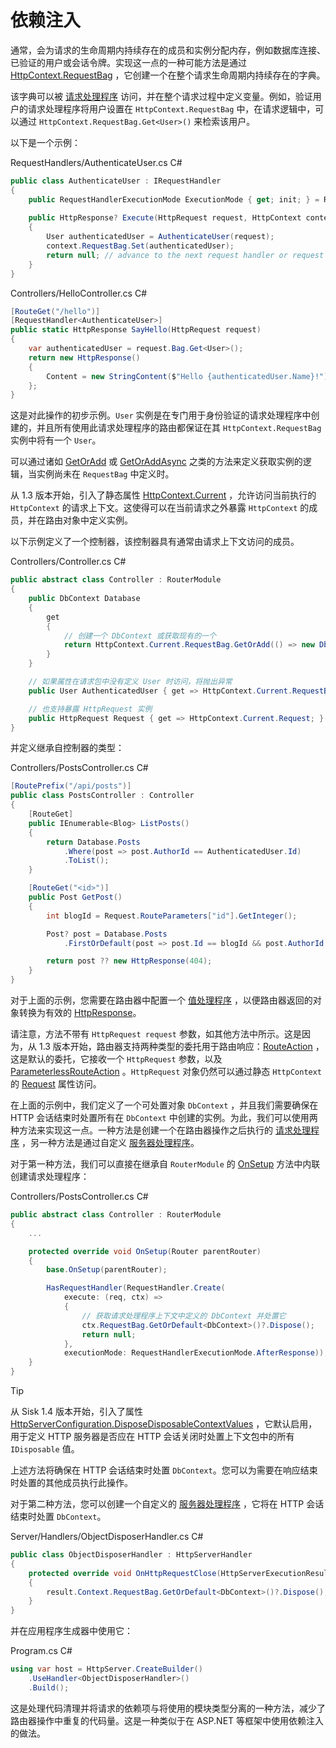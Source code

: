 # 依赖注入

通常，会为请求的生命周期内持续存在的成员和实例分配内存，例如数据库连接、已验证的用户或会话令牌。实现这一点的一种可能方法是通过 [HttpContext.RequestBag](/api/Sisk.Core.Http.HttpContext) ，它创建一个在整个请求生命周期内持续存在的字典。

该字典可以被 [请求处理程序](/docs/fundamentals/request-handlers) 访问，并在整个请求过程中定义变量。例如，验证用户的请求处理程序将用户设置在 `HttpContext.RequestBag` 中，在请求逻辑中，可以通过 `HttpContext.RequestBag.Get<User>()` 来检索该用户。

以下是一个示例：

<div class="script-header">
    <span>
        RequestHandlers/AuthenticateUser.cs
    </span>
    <span>
        C#
    </span>
</div>

```csharp
public class AuthenticateUser : IRequestHandler
{
    public RequestHandlerExecutionMode ExecutionMode { get; init; } = RequestHandlerExecutionMode.BeforeResponse;
    
    public HttpResponse? Execute(HttpRequest request, HttpContext context)
    {
        User authenticatedUser = AuthenticateUser(request);
        context.RequestBag.Set(authenticatedUser);
        return null; // advance to the next request handler or request logic
    }
}
```

<div class="script-header">
    <span>
        Controllers/HelloController.cs
    </span>
    <span>
        C#
    </span>
</div>

```csharp
[RouteGet("/hello")]
[RequestHandler<AuthenticateUser>]
public static HttpResponse SayHello(HttpRequest request)
{
    var authenticatedUser = request.Bag.Get<User>();
    return new HttpResponse()
    {
        Content = new StringContent($"Hello {authenticatedUser.Name}!")
    };
}
```

这是对此操作的初步示例。`User` 实例是在专门用于身份验证的请求处理程序中创建的，并且所有使用此请求处理程序的路由都保证在其 `HttpContext.RequestBag` 实例中将有一个 `User`。

可以通过诸如 [GetOrAdd](/api/Sisk.Core.Entity.TypedValueDictionary.GetOrAdd) 或 [GetOrAddAsync](/api/Sisk.Core.Entity.TypedValueDictionary.GetOrAddAsync) 之类的方法来定义获取实例的逻辑，当实例尚未在 `RequestBag` 中定义时。

从 1.3 版本开始，引入了静态属性 [HttpContext.Current](/api/Sisk.Core.Http.HttpContext.Current) ，允许访问当前执行的 `HttpContext` 的请求上下文。这使得可以在当前请求之外暴露 `HttpContext` 的成员，并在路由对象中定义实例。

以下示例定义了一个控制器，该控制器具有通常由请求上下文访问的成员。

<div class="script-header">
    <span>
        Controllers/Controller.cs
    </span>
    <span>
        C#
    </span>
</div>

```csharp
public abstract class Controller : RouterModule
{
    public DbContext Database
    {
        get
        {
            // 创建一个 DbContext 或获取现有的一个
            return HttpContext.Current.RequestBag.GetOrAdd(() => new DbContext());
        }
    }

    // 如果属性在请求包中没有定义 User 时访问，将抛出异常
    public User AuthenticatedUser { get => HttpContext.Current.RequestBag.Get<User>(); }

    // 也支持暴露 HttpRequest 实例
    public HttpRequest Request { get => HttpContext.Current.Request; }
}
```

并定义继承自控制器的类型：

<div class="script-header">
    <span>
        Controllers/PostsController.cs
    </span>
    <span>
        C#
    </span>
</div>

```csharp
[RoutePrefix("/api/posts")]
public class PostsController : Controller
{
    [RouteGet]
    public IEnumerable<Blog> ListPosts()
    {
        return Database.Posts
            .Where(post => post.AuthorId == AuthenticatedUser.Id)
            .ToList();
    }

    [RouteGet("<id>")]
    public Post GetPost()
    {
        int blogId = Request.RouteParameters["id"].GetInteger();

        Post? post = Database.Posts
            .FirstOrDefault(post => post.Id == blogId && post.AuthorId == AuthenticatedUser.Id);

        return post ?? new HttpResponse(404);
    }
}
```

对于上面的示例，您需要在路由器中配置一个 [值处理程序](/docs/fundamentals/responses.html#implicit-response-types) ，以便路由器返回的对象转换为有效的 [HttpResponse](/api/Sisk.Core.Http.HttpResponse)。

请注意，方法不带有 `HttpRequest request` 参数，如其他方法中所示。这是因为，从 1.3 版本开始，路由器支持两种类型的委托用于路由响应：[RouteAction](/api/Sisk.Core.Routing.RouteAction) ，这是默认的委托，它接收一个 `HttpRequest` 参数，以及 [ParameterlessRouteAction](/api/Sisk.Core.Routing.ParameterlessRouteAction) 。`HttpRequest` 对象仍然可以通过静态 `HttpContext` 的 [Request](/api/Sisk.Core.Http.HttpContext.Request) 属性访问。

在上面的示例中，我们定义了一个可处置对象 `DbContext` ，并且我们需要确保在 HTTP 会话结束时处置所有在 `DbContext` 中创建的实例。为此，我们可以使用两种方法来实现这一点。一种方法是创建一个在路由器操作之后执行的 [请求处理程序](/docs/fundamentals/request-handlers) ，另一种方法是通过自定义 [服务器处理程序](/docs/advanced/http-server-handlers)。

对于第一种方法，我们可以直接在继承自 `RouterModule` 的 [OnSetup](/api/Sisk.Core.Routing.RouterModule.OnSetup) 方法中内联创建请求处理程序：

<div class="script-header">
    <span>
        Controllers/PostsController.cs
    </span>
    <span>
        C#
    </span>
</div>

```csharp
public abstract class Controller : RouterModule
{
    ...

    protected override void OnSetup(Router parentRouter)
    {
        base.OnSetup(parentRouter);

        HasRequestHandler(RequestHandler.Create(
            execute: (req, ctx) =>
            {
                // 获取请求处理程序上下文中定义的 DbContext 并处置它
                ctx.RequestBag.GetOrDefault<DbContext>()?.Dispose();
                return null;
            },
            executionMode: RequestHandlerExecutionMode.AfterResponse));
    }
}
```

> [!TIP]
>
> 从 Sisk 1.4 版本开始，引入了属性 [HttpServerConfiguration.DisposeDisposableContextValues](/api/Sisk.Core.Http.HttpServerConfiguration.DisposeDisposableContextValues) ，它默认启用，用于定义 HTTP 服务器是否应在 HTTP 会话关闭时处置上下文包中的所有 `IDisposable` 值。

上述方法将确保在 HTTP 会话结束时处置 `DbContext`。您可以为需要在响应结束时处置的其他成员执行此操作。

对于第二种方法，您可以创建一个自定义的 [服务器处理程序](/docs/advanced/http-server-handlers) ，它将在 HTTP 会话结束时处置 `DbContext`。

<div class="script-header">
    <span>
        Server/Handlers/ObjectDisposerHandler.cs
    </span>
    <span>
        C#
    </span>
</div>

```csharp
public class ObjectDisposerHandler : HttpServerHandler
{
    protected override void OnHttpRequestClose(HttpServerExecutionResult result)
    {
        result.Context.RequestBag.GetOrDefault<DbContext>()?.Dispose();
    }
}
```

并在应用程序生成器中使用它：

<div class="script-header">
    <span>
        Program.cs
    </span>
    <span>
        C#
    </span>
</div>

```csharp
using var host = HttpServer.CreateBuilder()
    .UseHandler<ObjectDisposerHandler>()
    .Build();
```

这是处理代码清理并将请求的依赖项与将使用的模块类型分离的一种方法，减少了路由器操作中重复的代码量。这是一种类似于在 ASP.NET 等框架中使用依赖注入的做法。